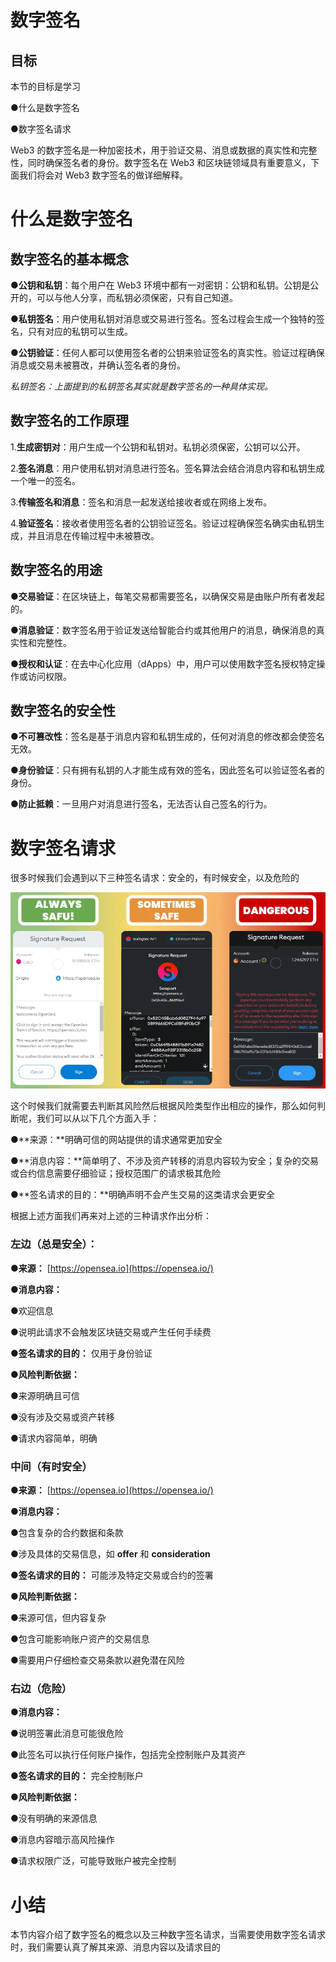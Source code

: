 # 数字签名

## 目标

本节的目标是学习

●什么是数字签名

●数字签名请求

Web3 的数字签名是一种加密技术，用于验证交易、消息或数据的真实性和完整性，同时确保签名者的身份。数字签名在 Web3 和区块链领域具有重要意义，下面我们将会对 Web3 数字签名的做详细解释。

# 什么是数字签名

##  数字签名的基本概念

●**公钥和私钥**：每个用户在 Web3 环境中都有一对密钥：公钥和私钥。公钥是公开的，可以与他人分享，而私钥必须保密，只有自己知道。

●**私钥签名**：用户使用私钥对消息或交易进行签名。签名过程会生成一个独特的签名，只有对应的私钥可以生成。

●**公钥验证**：任何人都可以使用签名者的公钥来验证签名的真实性。验证过程确保消息或交易未被篡改，并确认签名者的身份。

*私钥签名：上面提到的私钥签名其实就是数字签名的一种具体实现。*

## 数字签名的工作原理

1.**生成密钥对**：用户生成一个公钥和私钥对。私钥必须保密，公钥可以公开。

2.**签名消息**：用户使用私钥对消息进行签名。签名算法会结合消息内容和私钥生成一个唯一的签名。

3.**传输签名和消息**：签名和消息一起发送给接收者或在网络上发布。

4.**验证签名**：接收者使用签名者的公钥验证签名。验证过程确保签名确实由私钥生成，并且消息在传输过程中未被篡改。

## 数字签名的用途

●**交易验证**：在区块链上，每笔交易都需要签名，以确保交易是由账户所有者发起的。

●**消息验证**：数字签名用于验证发送给智能合约或其他用户的消息，确保消息的真实性和完整性。

●**授权和认证**：在去中心化应用（dApps）中，用户可以使用数字签名授权特定操作或访问权限。

## 数字签名的安全性

●**不可篡改性**：签名是基于消息内容和私钥生成的，任何对消息的修改都会使签名无效。

●**身份验证**：只有拥有私钥的人才能生成有效的签名，因此签名可以验证签名者的身份。

●**防止抵赖**：一旦用户对消息进行签名，无法否认自己签名的行为。

# 数字签名请求

很多时候我们会遇到以下三种签名请求：安全的，有时候安全，以及危险的

![image](./assets/6238bebe-07b9-4e26-be3f-cf51d1e139f4.webp)

这个时候我们就需要去判断其风险然后根据风险类型作出相应的操作，那么如何判断呢，我们可以从以下几个方面入手：

●**来源：**明确可信的网站提供的请求通常更加安全

●**消息内容：**简单明了、不涉及资产转移的消息内容较为安全；复杂的交易或合约信息需要仔细验证；授权范围广的请求极其危险

●**签名请求的目的：**明确声明不会产生交易的这类请求会更安全

根据上述方面我们再来对上述的三种请求作出分析：

###  左边（总是安全）：

●**来源：** [https://opensea.io](https://opensea.io/)

●**消息内容：**

●欢迎信息

●说明此请求不会触发区块链交易或产生任何手续费

●**签名请求的目的：** 仅用于身份验证

●**风险判断依据：**

●来源明确且可信

●没有涉及交易或资产转移

●请求内容简单，明确

###  **中间（有时安全）**

●**来源：** [https://opensea.io](https://opensea.io/)

●**消息内容：**

●包含复杂的合约数据和条款

●涉及具体的交易信息，如 **offer** 和 **consideration**

●**签名请求的目的：** 可能涉及特定交易或合约的签署

●**风险判断依据：**

●来源可信，但内容复杂

●包含可能影响账户资产的交易信息

●需要用户仔细检查交易条款以避免潜在风险

###  **右边（危险）**

●**消息内容：**

●说明签署此消息可能很危险

●此签名可以执行任何账户操作，包括完全控制账户及其资产

●**签名请求的目的：** 完全控制账户

●**风险判断依据：**

●没有明确的来源信息

●消息内容暗示高风险操作

●请求权限广泛，可能导致账户被完全控制

#  小结

本节内容介绍了数字签名的概念以及三种数字签名请求，当需要使用数字签名请求时，我们需要认真了解其来源、消息内容以及请求目的